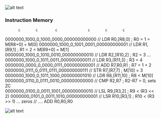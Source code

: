 ![alt text](https://github.com/srvrc/Computer-Architecture/blob/master/Single%20Cycle%20Processor%20Design/ee446exp3sim.png?raw=true)
### Instruction Memory 
          c       c        c              c       c       c
0000000_1000_0_1000_0000_000000000000	//	LDR R0,[R8,0]    ;  R0 = 1 = M[R8+0] = M[0]
0000000_1000_0_1001_0001_000000000001	//  LDR R1,[R9,1]    ;  R1 = 2 = M[R9+0] = M[1]
0000000_1000_0_1010_0010_000000000010	//  LDR R2,[R10,2]  ;  R2 = 3          ...
0000000_1000_0_1011_0011_000000000011	//  LDR R3,[R11,3]  ;  R3 = 4
0000000_0000_0_0000_0111_000000000001	//	ADD R7,R0,R1   ;  R7 = 1 + 2
0000000_0111_0_0111_0111_000000000111	//	STR R7,[R7,7]    ;  M[10] = 3 
0000000_1000_0_1011_1000_000000001010	//	LDR R8,[R11,10] ; R8 < M[10]
0000000_0110_0_0111_0010_000000000000	// 	CMP R2,R7	  ; R2-R7 = 0, sets ZC	
0000000_0100_0_0011_1001_000000000010	// 	LSL  R9,[R3,2]    ; R9 < (R3 << 2)
0000000_0101_0_0011_1010_000000000001	//	LSR R10,[R3,1]  ; R10 < (R3 >> 1)
… zeros						// ….    ADD R0,R0,R0

![alt text](https://github.com/srvrc/Computer-Architecture/blob/master/Single%20Cycle%20Processor%20Design/ee446exp3cu.png?raw=true)
